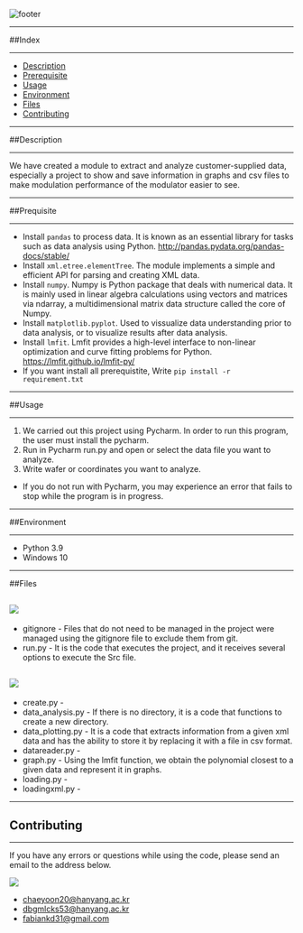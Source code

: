 
![footer](https://capsule-render.vercel.app/api?type=slice&color=002266&height=300&section=header&text=Project%20B3&fontSize=110&fontColor=FFFF&rotate=20&fontAlignY=30&fontAlign=65)


***

##Index
***

- [Description](#description)
- [Prerequisite](#prerequisite)
- [Usage](#usage)
- [Environment](#environment)
- [Files](#files)
- [Contributing](#contributing)


***
##Description
***

We have created a module to extract and analyze customer-supplied data, especially a project to show and save information in graphs and csv files to make modulation performance of the modulator easier to see.





***
##Prequisite
***
* Install `pandas` to process data. It is known as an essential library for tasks such as data analysis using Python. <http://pandas.pydata.org/pandas-docs/stable/>
* Install `xml.etree.elementTree`. The module implements a simple and efficient API for parsing and creating XML data.
* Install `numpy`. Numpy is Python package that deals with numerical data. It is mainly used in linear algebra calculations using vectors and matrices via ndarray, a multidimensional matrix data structure called the core of Numpy.
* Install `matplotlib.pyplot`. Used to vissualize data understanding prior to data analysis, or to visualize results after data analysis.
* Install `lmfit`. Lmfit provides a high-level interface to non-linear optimization and curve fitting problems for Python.
  <https://lmfit.github.io/lmfit-py/>
* If you want install all prerequistite, Write `pip install -r requirement.txt`   

***
##Usage
***

1. We carried out this project using Pycharm. In order to run this program, the user must install the pycharm.
2. Run in Pycharm run.py and open or select the data file you want to analyze.
3. Write wafer or coordinates you want to analyze.


* If you do not run with Pycharm, you may experience an error that fails to stop while the program is in progress.

***
##Environment
***
* Python 3.9
* Windows 10
***
##Files
## <img src="https://img.shields.io/badge/project-4285F4?style=for-the-badge&logo=Files&logoColor=white">
  * gitignore   - Files that do not need to be managed in the project were managed using the gitignore file to exclude them from git.
  * run.py      - It is the code that executes the project, and it receives several options to execute the Src file.
## <img src="https://img.shields.io/badge/src-4285F4?style=for-the-badge&logo=Files&logoColor=white">
  * create.py -
  * data_analysis.py - If there is no directory, it is a code that functions to create a new directory.
  * data_plotting.py - It is a code that extracts information from a given xml data and has the ability to store it by replacing it with a file in csv format.
  * datareader.py - 
  * graph.py - Using the lmfit function, we obtain the polynomial closest to a given data and represent it in graphs.
  * loading.py - 
  * loadingxml.py -


***
## Contributing
***
If you have any errors or questions while using the code, please send an email to the address below.


<img src="https://img.shields.io/badge/Adress-EA4335?style=for-the-badge&logo=Gmail&logoColor=white">

- <chaeyoon20@hanyang.ac.kr>
- <dbgmlcks53@hanyang.ac.kr>
- <fabiankd31@gmail.com>
